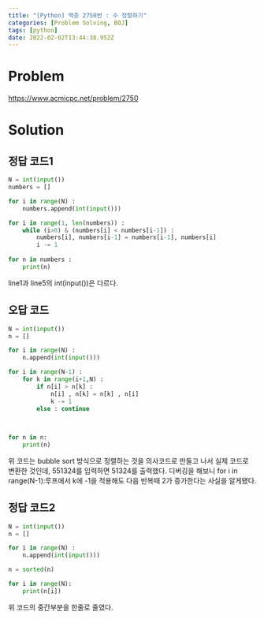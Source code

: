 ```yaml
---
title: "[Python] 백준 2750번 : 수 정렬하기"
categories: [Problem Solving, BOJ]
tags: [python]
date: 2022-02-02T13:44:38.952Z
---
```

# Problem
<https://www.acmicpc.net/problem/2750>

# Solution
## 정답 코드1
```python
N = int(input())
numbers = []

for i in range(N) : 
    numbers.append(int(input()))

for i in range(1, len(numbers)) :
    while (i>0) & (numbers[i] < numbers[i-1]) :
        numbers[i], numbers[i-1] = numbers[i-1], numbers[i]
        i -= 1
        
for n in numbers : 
    print(n)
   ```

line1과 line5의 int(input())은 다르다.

## 오답 코드
```python
N = int(input())
n = []

for i in range(N) : 
    n.append(int(input()))

for i in range(N-1) :
    for k in range(i+1,N) :
        if n[i] > n[k] :
            n[i] , n[k] = n[k] , n[i]
            k -= 1
        else : continue

    
        
for n in n:
    print(n)
   ```
   
위 코드는 bubble sort 방식으로 정렬하는 것을 의사코드로 만들고 나서 실제 코드로 변환한 것인데, 551324를 입력하면 51324를 출력했다.
디버깅을 해보니 for i in range(N-1):루프에서 k에 -1을 적용해도 다음 반복때 2가 증가한다는 사실을 알게됐다.

## 정답 코드2
```python
N = int(input())
n = []

for i in range(N) : 
    n.append(int(input()))

n = sorted(n)

for i in range(N):
    print(n[i])
   ```
위 코드의 중간부분을 한줄로 줄였다.